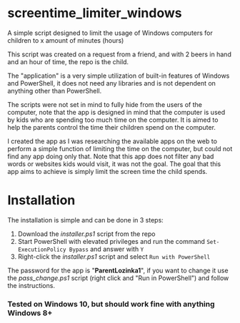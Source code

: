 # screentime_limiter_windows
A simple script designed to limit the usage of Windows computers for children to x amount of minutes (hours)

This script was created on a request from a friend, and with 2 beers in hand and an hour of time, the repo is the child.

The "application" is a very simple utilization of built-in features of Windows and PowerShell, it does not need any libraries and is not dependent on anything other than PowerShell.

The scripts were not set in mind to fully hide from the users of the computer, note that the app is designed in mind that the computer is used by kids who are spending too much time on the computer. It is aimed to help the parents control the time their children spend on the computer.

I created the app as I was researching the available apps on the web to perform a simple function of limiting the time on the computer, but could not find any app doing only that. Note that this app does not filter any bad words or websites kids would visit, it was not the goal. The goal that this app aims to achieve is simply limit the screen time the child spends.

# Installation

The installation is simple and can be done in 3 steps:
1. Download the *installer.ps1* script from the repo
2. Start PowerShell with elevated privileges and run the command `Set-ExecutionPolicy Bypass` and answer with `Y`
3. Right-click the *installer.ps1* script and select `Run with PowerShell`

The password for the app is "**ParentLozinka1**", if you want to change it use the *pass_change.ps1* script (right click and "Run in PowerShell") and follow the instructions.

### Tested on Windows 10, but should work fine with anything Windows 8+
